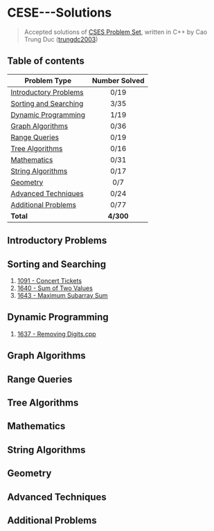 # CESE---Solutions
> Accepted solutions of [CSES Problem Set](https://cses.fi/problemset/), written in C++ by Cao Trung Duc ([trungdc2003](https://cses.fi/user/105392))

## Table of contents
|                  Problem Type                   | Number Solved |
|-------------------------------------------------|:-------------:|
| [Introductory Problems](#Introductory-Problems) |      0/19     |
| [Sorting and Searching](#Sorting-and-Searching) |      3/35     |
| [Dynamic Programming](Dynamic-Programming)      |      1/19     |
| [Graph Algorithms](Graph-Algorithms)            |      0/36     |
| [Range Queries](Range-Queries)                  |      0/19     |
| [Tree Algorithms](Tree-Algorithms)              |      0/16     |
| [Mathematics](Mathematic)                       |      0/31     |
| [String Algorithms](String-Algorithms)          |      0/17     |
| [Geometry](Geometry)                            |      0/7      |
| [Advanced Techniques](Advanced-Techniques)      |      0/24     |
| [Additional Problems](Additional-Problems)      |      0/77     |
| **Total**                                       |   **4/300**   |

## Introductory Problems

## Sorting and Searching
1. [1091 - Concert Tickets](source/1091%20-%20Concert%20Tickets.cpp)
3. [1640 - Sum of Two Values](source/1640%20-%20Sum%20of%20Two%20Values.cpp)
4. [1643 - Maximum Subarray Sum](source/1643%20-%20Maximum%20Subarray%20Sum.cpp)

## Dynamic Programming
1. [1637 - Removing Digits.cpp](source/1637%20-%20Removing%20Digits.cpp)

## Graph Algorithms

## Range Queries

## Tree Algorithms

## Mathematics

## String Algorithms

## Geometry

## Advanced Techniques

## Additional Problems
